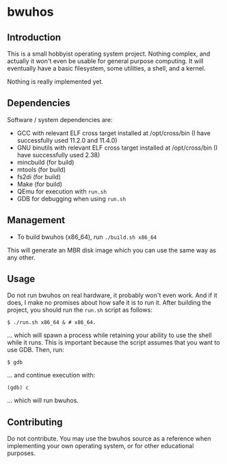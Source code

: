 # bwuhos

## Introduction

This is a small hobbyist operating system project. Nothing complex, and actually
it won't even be usable for general purpose computing. It will eventually have a
basic filesystem, some utilities, a shell, and a kernel.

Nothing is really implemented yet.

## Dependencies

Software / system dependencies are:

* GCC with relevant ELF cross target installed at /opt/cross/bin (I have
  successfully used 11.2.0 and 11.4.0)
* GNU binutils with relevant ELF cross target installed at /opt/cross/bin (I
  have successfully used 2.38)
* mincbuild (for build)
* mtools (for build)
* fs2di (for build)
* Make (for build)
* QEmu for execution with `run.sh`
* GDB for debugging when using `run.sh`

## Management

* To build bwuhos (x86_64), run `./build.sh x86_64`

This will generate an MBR disk image which you can use the same way as any
other.

## Usage

Do not run bwuhos on real hardware, it probably won't even work. And if it does,
I make no promises about how safe it is to run it. After building the project,
you should run the `run.sh` script as follows:

```
$ ./run.sh x86_64 & # x86_64.
```

... which will spawn a process while retaining your ability to use the shell
while it runs. This is important because the script assumes that you want to use
GDB. Then, run:

```
$ gdb
```

... and continue execution with:

```
(gdb) c
```

... which will run bwuhos.

## Contributing

Do not contribute. You may use the bwuhos source as a reference when
implementing your own operating system, or for other educational purposes.
